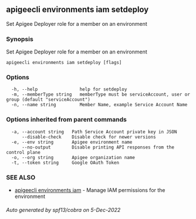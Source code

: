 ## apigeecli environments iam setdeploy

Set Apigee Deployer role for a member on an environment

### Synopsis

Set Apigee Deployer role for a member on an environment

```
apigeecli environments iam setdeploy [flags]
```

### Options

```
  -h, --help                help for setdeploy
  -m, --memberType string   memberType must be serviceAccount, user or group (default "serviceAccount")
  -n, --name string         Member Name, example Service Account Name
```

### Options inherited from parent commands

```
  -a, --account string   Path Service Account private key in JSON
      --disable-check    Disable check for newer versions
  -e, --env string       Apigee environment name
      --no-output        Disable printing API responses from the control plane
  -o, --org string       Apigee organization name
  -t, --token string     Google OAuth Token
```

### SEE ALSO

* [apigeecli environments iam](apigeecli_environments_iam.md)	 - Manage IAM permissions for the environment

###### Auto generated by spf13/cobra on 5-Dec-2022
